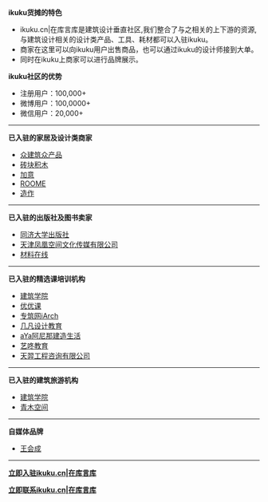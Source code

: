 

**ikuku货摊的特色**  

* ikuku.cn|在库言库是建筑设计垂直社区,我们整合了与之相关的上下游的资源,与建筑设计相关的设计类产品、工具、耗材都可以入驻ikuku。  
* 商家在这里可以向ikuku用户出售商品，也可以通过ikuku的设计师接到大单。
* 同时在ikuku上商家可以进行品牌展示。

**ikuku社区的优势**  

* 注册用户：100,000+
* 微博用户：100,0000+
* 微信用户：20,000+

-----

**已入驻的家居及设计类商家**    

* [众建筑众产品](http://www.ikuku.cn/user/8116) 
* [砖块积木](http://www.ikuku.cn/user/18326)
* [加意](http://www.ikuku.cn/user/wowjiae)
* [ROOME](http://www.ikuku.cn/user/37589) 
* [造作](http://www.ikuku.cn/user/12418)

-----

**已入驻的出版社及图书卖家**    

* [同济大学出版社](http://www.ikuku.cn/user/37542)  
* [天津凤凰空间文化传媒有限公司](http://www.ikuku.cn/user/50680)  
* [材料在线](http://www.ikuku.cn/user/37040)

-----

**已入驻的精选课培训机构**  

* [建筑学院](http://www.ikuku.cn/user/19254)  
* [优优课](http://www.ikuku.cn/user/yyooke)  
* [专筑网iArch](http://www.ikuku.cn/user/46923)  
* [几凡设计教育](http://www.ikuku.cn/user/44469)  
* [aYa阿尼那建造生活](http://www.ikuku.cn/user/8208)  
* [艺咚教育](http://www.ikuku.cn/user/yidong)  
* [天羿工程咨询有限公司](http://www.ikuku.cn/user/36775)

------


**已入驻的建筑旅游机构**  

* [建筑学院](http://www.ikuku.cn/user/19254)  
* [青木空间](http://www.ikuku.cn/user/101564)  

------  

**自媒体品牌**  
* [王会成](http://www.ikuku.cn/user/47204)  

-----

**[立即入驻ikuku.cn|在库言库](http://www.ikuku.cn/userlogin.php)**

**[立即联系ikuku.cn|在库言库](contact.md)**

